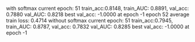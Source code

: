 with softmax
current epoch: 51 train_acc:0.8148, train_AUC: 0.8891, val_acc: 0.7880 val_AUC: 0.8218 best val_acc: -1.0000 at epoch -1
epoch 52 average  train loss: 0.4714
without softmax
current epoch: 51 train_acc:0.7945, train_AUC: 0.8787, val_acc: 0.7832 val_AUC: 0.8285 best val_acc: -1.0000 at epoch -1


